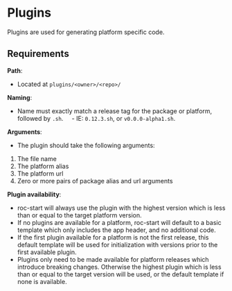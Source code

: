 # Plugins
Plugins are used for generating platform specific code.

## Requirements
__Path__:
- Located at `plugins/<owner>/<repo>/`

__Naming__:
- Name must exactly match a release tag for the package or platform, followed by `.sh`.
    - IE: `0.12.3.sh`, or `v0.0.0-alpha1.sh`.

__Arguments__:
- The plugin should take the following arguments:
1) The file name
2) The platform alias
3) The platform url
4) Zero or more pairs of package alias and url arguments

__Plugin availability__:
- roc-start will always use the plugin with the highest version which is less than or equal to the target platform version.
- If no plugins are available for a platform, roc-start will default to a basic template which only includes the app header, and no additional code.
- If the first plugin available for a platform is not the first release, this default template will be used for initialization with versions prior to the first available plugin.
-  Plugins only need to be made available for platform releases which introduce breaking changes. Otherwise the highest plugin which is less than or equal to the target version will be used, or the default template if none is available.

